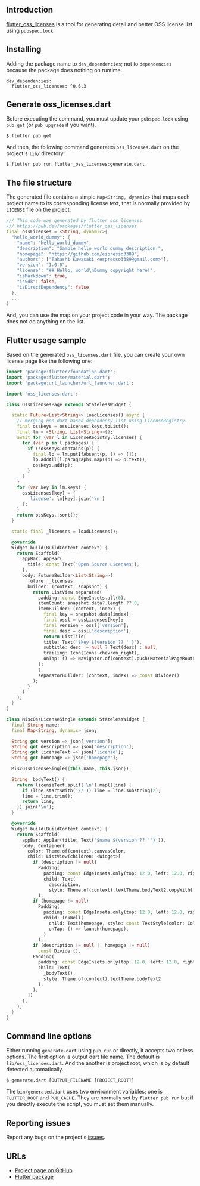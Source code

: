 ## Introduction

[flutter_oss_licenses](https://pub.dev/packages/flutter_oss_licenses) is a tool for generating detail and better OSS license list using `pubspec.lock`.

## Installing

Adding the package name to `dev_dependencies`; not to `dependencies` because the package does nothing on runtime.

```
dev_dependencies:
  flutter_oss_licenses: ^0.6.3
```

## Generate oss_licenses.dart

Before executing the command, you must update your `pubspec.lock` using `pub get` (or `pub upgrade` if you want).

```shell
$ flutter pub get
```

And then, the following command generates `oss_licenses.dart` on the project's `lib/` directory:

```shell
$ flutter pub run flutter_oss_licenses:generate.dart
```

## The file structure

The generated file contains a simple `Map<String, dynamic>` that maps each project name to its corresponding license text, that is normally provided by `LICENSE` file on the project:

```dart
/// This code was generated by flutter_oss_licenses
/// https://pub.dev/packages/flutter_oss_licenses
final ossLicenses = <String, dynamic>{
  "hello_world_dummy": {
    "name": "hello_world_dummy",
    "description": "Sample hello world dummy description.",
    "homepage": "https://github.com/espresso3389",
    "authors": ["Takashi Kawasaki <espresso3389@gmail.com>"],
    "version": "1.0.0",
    "license": "## Hello, world\nDummy copyright here!",
    "isMarkdown": true,
    "isSdk": false,
    "isDirectDependency": false
  },
  ...
}
```

And, you can use the map on your project code in your way. The package does not do anything on the list.

## Flutter usage sample

Based on the generated `oss_licenses.dart` file, you can create your own license page like the following one:

```dart
import 'package:flutter/foundation.dart';
import 'package:flutter/material.dart';
import 'package:url_launcher/url_launcher.dart';

import 'oss_licenses.dart';

class OssLicensesPage extends StatelessWidget {

  static Future<List<String>> loadLicenses() async {
    // merging non-dart based dependency list using LicenseRegistry.
    final ossKeys = ossLicenses.keys.toList();
    final lm = <String, List<String>>{};
    await for (var l in LicenseRegistry.licenses) {
      for (var p in l.packages) {
        if (!ossKeys.contains(p)) {
          final lp = lm.putIfAbsent(p, () => []);
          lp.addAll(l.paragraphs.map((p) => p.text));
          ossKeys.add(p);
        }
      }
    }
    for (var key in lm.keys) {
      ossLicenses[key] = {
        'license': lm[key].join('\n')
      };
    }
    return ossKeys..sort();
  }

  static final _licenses = loadLicenses();

  @override
  Widget build(BuildContext context) {
    return Scaffold(
      appBar: AppBar(
        title: const Text('Open Source Licenses'),
      ),
      body: FutureBuilder<List<String>>(
        future: _licenses,
        builder: (context, snapshot) {
          return ListView.separated(
            padding: const EdgeInsets.all(0),
            itemCount: snapshot.data?.length ?? 0,
            itemBuilder: (context, index) {
              final key = snapshot.data[index];
              final ossl = ossLicenses[key];
              final version = ossl['version'];
              final desc = ossl['description'];
              return ListTile(
              title: Text('$key ${version ?? ''}'),
              subtitle: desc != null ? Text(desc) : null,
              trailing: Icon(Icons.chevron_right),
              onTap: () => Navigator.of(context).push(MaterialPageRoute(builder: (context) => MiscOssLicenseSingle(name: key, json: ossl)))
            );
            },
            separatorBuilder: (context, index) => const Divider()
          );
        }
      )
    );
  }
}

class MiscOssLicenseSingle extends StatelessWidget {
  final String name;
  final Map<String, dynamic> json;

  String get version => json['version'];
  String get description => json['description'];
  String get licenseText => json['license'];
  String get homepage => json['homepage'];

  MiscOssLicenseSingle({this.name, this.json});

  String _bodyText() {
    return licenseText.split('\n').map((line) {
      if (line.startsWith('//')) line = line.substring(2);
      line = line.trim();
      return line;
    }).join('\n');
  }

  @override
  Widget build(BuildContext context) {
    return Scaffold(
      appBar: AppBar(title: Text('$name ${version ?? ''}')),
      body: Container(
        color: Theme.of(context).canvasColor,
        child: ListView(children: <Widget>[
          if (description != null)
            Padding(
              padding: const EdgeInsets.only(top: 12.0, left: 12.0, right: 12.0),
              child: Text(
                description,
                style: Theme.of(context).textTheme.bodyText2.copyWith(fontWeight: FontWeight.bold))
            ),
          if (homepage != null)
            Padding(
              padding: const EdgeInsets.only(top: 12.0, left: 12.0, right: 12.0),
              child: InkWell(
                child: Text(homepage, style: const TextStyle(color: Colors.blue, decoration: TextDecoration.underline)),
                onTap: () => launch(homepage),
              )
            ),
          if (description != null || homepage != null)
            const Divider(),
          Padding(
            padding: const EdgeInsets.only(top: 12.0, left: 12.0, right: 12.0),
            child: Text(
              _bodyText(),
              style: Theme.of(context).textTheme.bodyText2
            ),
          ),
        ])
      ),
    );
  }
}
```

## Command line options

Either running `generate.dart` using `pub run` or directly, it accepts two or less options. 
The first option is output dart file name. The default is `lib/oss_licenses.dart`.
And the another is project root, which is by default detected automatically.

```shell
$ generate.dart [OUTPUT_FILENAME [PROJECT_ROOT]]
```

The `bin/generated.dart` uses two environment variables; one is `FLUTTER_ROOT` and `PUB_CACHE`. They are normally set by `flutter pub run` but if you directly execute the script, you must set them manually.

## Reporting issues

Report any bugs on the project's [issues](https://github.com/espresso3389/flutter_oss_licenses/issues).

## URLs

- [Project page on GitHub](https://github.com/espresso3389/flutter_oss_licenses)
- [Flutter package](https://pub.dev/packages/flutter_oss_licenses)
